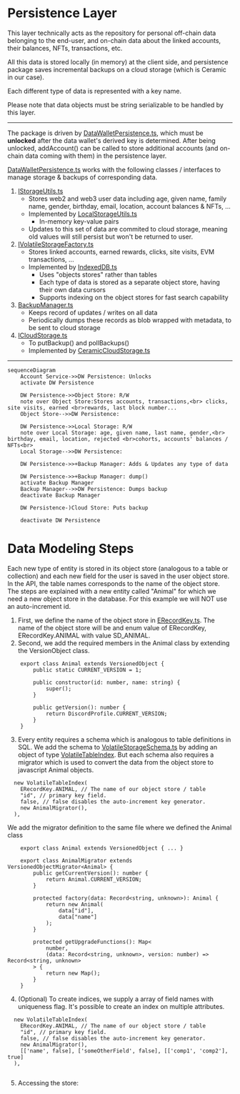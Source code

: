 # Persistence Layer

This layer technically acts as the repository for personal off-chain data belonging to the end-user, and on-chain data about the linked accounts, their balances, NFTs, transactions, etc. 

All this data is stored locally (in memory) at the client side, and persistence package saves incremental backups on a cloud storage (which is Ceramic in our case). 

Each different type of data is represented with a key name.

Please note that data objects must be string serializable to be handled by this layer.

---

The package is driven by [DataWalletPersistence.ts](/packages/persistence/src/DataWalletPersistence.ts), which must be **unlocked** after the data wallet's derived key is determined.
After being unlocked, addAccount() can be called to store additional accounts (and on-chain data coming with them) in the persistence layer.

[DataWalletPersistence.ts](/packages/persistence/src/DataWalletPersistence.ts) works with the following classes / interfaces to manage storage & backups of corresponding data.
1. [IStorageUtils.ts](/packages/utils/src/IStorageUtils.ts)
    - Stores web2 and web3 user data including age, given name, family name, gender, birthday, email, location, account balances & NFTs, ...
    - Implemented by [LocalStorageUtils.ts](/packages/utils/src/LocalStorageUtils.ts)
        - In-memory key-value pairs
    - Updates to this set of data are commited to cloud storage, meaning old values will still persist but won't be returned to user.
2. [IVolatileStorageFactory.ts](/packages/persistence/src/volatile/IVolatileStorageFactory.ts)
    - Stores linked accounts, earned rewards, clicks, site visits, EVM transactions, ...
    - Implemented by [IndexedDB.ts](/packages/persistence/src/volatile/IndexedDB.ts)
        - Uses "objects stores" rather than tables
        - Each type of data is stored as a separate object store, having their own data cursors
        - Supports indexing on the object stores for fast search capability
3. [BackupManager.ts](/packages/persistence/src/backup/BackupManager.ts)
    - Keeps record of updates / writes on all data
    - Periodically dumps these records as blob wrapped with metadata, to be sent to cloud storage
4. [ICloudStorage.ts](/packages/persistence/src/cloud/ICloudStorage.ts)
    - To putBackup() and pollBackups()
    - Implemented by [CeramicCloudStorage.ts](/packages/persistence/src/cloud/CeramicCloudStorage.ts)
    
---

```mermaid
sequenceDiagram
    Account Service->>DW Persistence: Unlocks
    activate DW Persistence
    
    DW Persistence->>Object Store: R/W
    note over Object Store:Stores accounts, transactions,<br> clicks, site visits, earned <br>rewards, last block number...
    Object Store-->>DW Persistence: 

    DW Persistence->>Local Storage: R/W 
    note over Local Storage: age, given name, last name, gender,<br> birthday, email, location, rejected <br>cohorts, accounts' balances / NFTs<br>
    Local Storage-->>DW Persistence: 

    DW Persistence->>+Backup Manager: Adds & Updates any type of data

    DW Persistence->>+Backup Manager: dump()
    activate Backup Manager
    Backup Manager-->>DW Persistence: Dumps backup
    deactivate Backup Manager

    DW Persistence-)Cloud Store: Puts backup

    deactivate DW Persistence
```

# Data Modeling Steps
Each new type of entity is stored in its object store (analogous to a table or collection) and each new field for the user is saved in the user object store. In the API, the table names corresponds to the name of the object store. The steps are explained with a new entity called "Animal" for which we need a new object store in the database. For this example we will NOT use an auto-increment id.

1. First, we define the name of the object store in [ERecordKey.ts](./../../packages/persistence/src/ELocalStorageKey.ts). The name of the object store will be and enum value of ERecordKey, ERecordKey.ANIMAL with value SD_ANIMAL.
2. Second, we add the required members in the Animal class by extending the VersionObject class.

```
    export class Animal extends VersionedObject {
        public static CURRENT_VERSION = 1;

        public constructor(id: number, name: string) {
            super();
        }

        public getVersion(): number {
            return DiscordProfile.CURRENT_VERSION;
        }
    }
```
3. Every entity requires a schema which is analogous to table definitions in SQL. We add the schema to [VolatileStorageSchema.ts](./../../packages/persistence/src/volatile/VolatileStorageSchema.ts) by adding an object of type [VolatileTableIndex](./../../packages/persistence/src/volatile/VolatileTableIndex.ts). But each schema also requires a migrator which is used to convert the data from the object store to javascript Animal objects.
```
  new VolatileTableIndex(
    ERecordKey.ANIMAL, // The name of our object store / table
    "id", // primary key field.
    false, // false disables the auto-increment key generator. 
    new AnimalMigrator(),
  ),

```

We add the migrator definition to the same file where we defined the Animal class

```
    export class Animal extends VersionedObject { ... }

    export class AnimalMigrator extends VersionedObjectMigrator<Animal> {
        public getCurrentVersion(): number {
            return Animal.CURRENT_VERSION;
        }

        protected factory(data: Record<string, unknown>): Animal {
            return new Animal(
                data["id"],
                data["name"]
            );
        }

        protected getUpgradeFunctions(): Map<
            number,
            (data: Record<string, unknown>, version: number) => Record<string, unknown>
        > {
            return new Map();
        }
    }
```


4. (Optional) To create indices, we supply a array of field names with uniqueness flag. It's possible to create an index on multiple attributes.

```
  new VolatileTableIndex(
    ERecordKey.ANIMAL, // The name of our object store / table
    "id", // primary key field.
    false, // false disables the auto-increment key generator. 
    new AnimalMigrator(),
    [['name', false], ['someOtherField', false], [['comp1', 'comp2'], true]
  ),


```

5. Accessing the store:

